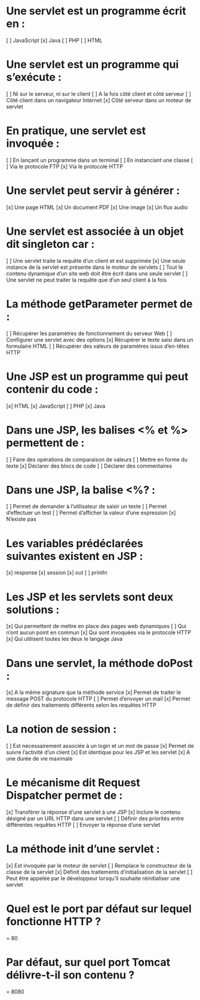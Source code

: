 # Une servlet est un programme écrit en :
[ ] JavaScript
[x] Java
[ ] PHP
[ ] HTML

# Une servlet est un programme qui s’exécute :
[ ] Ni sur le serveur, ni sur le client
[ ] A la fois côté client et côté serveur
[ ] Côté client dans un navigateur Internet
[x] Côté serveur dans un moteur de servlet

# En pratique, une servlet est invoquée :
[ ] En lançant un programme dans un terminal
[ ] En instanciant une classe
[ ] Via le protocole FTP
[x] Via le protocole HTTP

# Une servlet peut servir à générer :
[x] Une page HTML
[x] Un document PDF
[x] Une image
[x] Un flux audio

# Une servlet est associée à un objet dit singleton car :
[ ] Une servlet traite la requête d’un client et est supprimée
[x] Une seule instance de la servlet est présente dans le moteur de servlets
[ ] Tout le contenu dynamique d’un site web doit être écrit dans une seule servlet
[ ] Une servlet ne peut traiter la requête que d’un seul client à la fois

# La méthode getParameter permet de :
[ ] Récupérer les paramètres de fonctionnement du serveur Web
[ ] Configurer une servlet avec des options
[x] Récupérer le texte saisi dans un formulaire HTML
[ ] Récupérer des valeurs de paramètres issus d’en-têtes HTTP

# Une JSP est un programme qui peut contenir du code :
[x] HTML
[x] JavaScript
[ ] PHP
[x] Java

# Dans une JSP, les balises &lt;% et %&gt; permettent de :
[ ] Faire des opérations de comparaison de valeurs
[ ] Mettre en forme du texte
[x] Déclarer des blocs de code
[ ] Déclarer des commentaires

# Dans une JSP, la balise &lt;%? :
[ ] Permet de demander à l’utilisateur de saisir un texte
[ ] Permet d’effectuer un test
[ ] Permet d’afficher la valeur d’une expression
[x] N’existe pas

# Les variables prédéclarées suivantes existent en JSP :
[x] response
[x] session
[x] out
[ ] printIn

# Les JSP et les servlets sont deux solutions :
[x] Qui permettent de mettre en place des pages web dynamiques
[ ] Qui n’ont aucun point en commun
[x] Qui sont invoquées via le protocole HTTP
[x] Qui utilisent toutes les deux le langage Java

# Dans une servlet, la méthode doPost :
[x] A la même signature que la méthode service
[x] Permet de traiter le message POST du protocole HTTP
[ ] Permet d’envoyer un mail
[x] Permet de définir des traitements différents selon les requêtes HTTP

# La notion de session :
[ ] Est nécessairement associée à un login et un mot de passe
[x] Permet de suivre l’activité d’un client
[x] Est identique pour les JSP et les servlet
[x] A une durée de vie maximale

# Le mécanisme dit Request Dispatcher permet de :
[x] Transférer la réponse d’une servlet à une JSP
[x] Inclure le contenu désigné par un URL HTTP dans une servlet
[ ] Définir des priorités entre différentes requêtes HTTP
[ ] Envoyer la réponse d’une servlet

# La méthode init d’une servlet :
[x] Est invoquée par le moteur de servlet
[ ] Remplace le constructeur de la classe de la servlet
[x] Définit des traitements d’initialisation de la servlet
[ ] Peut être appelée par le développeur lorsqu’il souhaite réinitialiser une servlet

# Quel est le port par défaut sur lequel fonctionne HTTP ?
= 80

# Par défaut, sur quel port Tomcat délivre-t-il son contenu ?
= 8080
